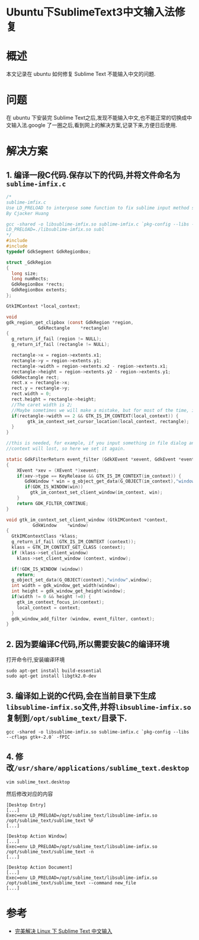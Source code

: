 # Ubuntu下SublimeText3中文输入法修复

# 概述
本文记录在 ubuntu 如何修复 Sublime Text 不能输入中文的问题.

<!-- more -->

# 问题
在 ubuntu 下安装完 Sublime Text之后,发现不能输入中文,也不能正常的切换成中文输入法.google 了一圈之后,看到网上的解决方案,记录下来,方便日后使用.

# 解决方案

## 1. 编译一段C代码.保存以下的代码,并将文件命名为 `sublime-imfix.c`
```C
/*
sublime-imfix.c
Use LD_PRELOAD to interpose some function to fix sublime input method support for linux.
By Cjacker Huang

gcc -shared -o libsublime-imfix.so sublime-imfix.c `pkg-config --libs --cflags gtk+-2.0` -fPIC
LD_PRELOAD=./libsublime-imfix.so subl
*/
#include 
#include 
typedef GdkSegment GdkRegionBox;

struct _GdkRegion
{
  long size;
  long numRects;
  GdkRegionBox *rects;
  GdkRegionBox extents;
};

GtkIMContext *local_context;

void
gdk_region_get_clipbox (const GdkRegion *region,
            GdkRectangle    *rectangle)
{
  g_return_if_fail (region != NULL);
  g_return_if_fail (rectangle != NULL);

  rectangle->x = region->extents.x1;
  rectangle->y = region->extents.y1;
  rectangle->width = region->extents.x2 - region->extents.x1;
  rectangle->height = region->extents.y2 - region->extents.y1;
  GdkRectangle rect;
  rect.x = rectangle->x;
  rect.y = rectangle->y;
  rect.width = 0;
  rect.height = rectangle->height;
  //The caret width is 2;
  //Maybe sometimes we will make a mistake, but for most of the time, it should be the caret.
  if(rectangle->width == 2 && GTK_IS_IM_CONTEXT(local_context)) {
        gtk_im_context_set_cursor_location(local_context, rectangle);
  }
}

//this is needed, for example, if you input something in file dialog and return back the edit area
//context will lost, so here we set it again.

static GdkFilterReturn event_filter (GdkXEvent *xevent, GdkEvent *event, gpointer im_context)
{
    XEvent *xev = (XEvent *)xevent;
    if(xev->type == KeyRelease && GTK_IS_IM_CONTEXT(im_context)) {
       GdkWindow * win = g_object_get_data(G_OBJECT(im_context),"window");
       if(GDK_IS_WINDOW(win))
         gtk_im_context_set_client_window(im_context, win);
    }
    return GDK_FILTER_CONTINUE;
}

void gtk_im_context_set_client_window (GtkIMContext *context,
          GdkWindow    *window)
{
  GtkIMContextClass *klass;
  g_return_if_fail (GTK_IS_IM_CONTEXT (context));
  klass = GTK_IM_CONTEXT_GET_CLASS (context);
  if (klass->set_client_window)
    klass->set_client_window (context, window);

  if(!GDK_IS_WINDOW (window))
    return;
  g_object_set_data(G_OBJECT(context),"window",window);
  int width = gdk_window_get_width(window);
  int height = gdk_window_get_height(window);
  if(width != 0 && height !=0) {
    gtk_im_context_focus_in(context);
    local_context = context;
  }
  gdk_window_add_filter (window, event_filter, context);
}
```


## 2. 因为要编译C代码,所以需要安装C的编译环境
打开命令行,安装编译环境
```shell
sudo apt-get install build-essential
sudo apt-get install libgtk2.0-dev
```

## 3. 编译如上说的C代码,会在当前目录下生成`libsublime-imfix.so`文件,并将`libsublime-imfix.so`复制到`/opt/sublime_text/`目录下.

```shell
gcc -shared -o libsublime-imfix.so sublime-imfix.c `pkg-config --libs --cflags gtk+-2.0` -fPIC
```

## 4. 修改`/usr/share/applications/sublime_text.desktop`

```shell
vim sublime_text.desktop
```


然后修改对应的内容
```shell
[Desktop Entry]
[...]
Exec=env LD_PRELOAD=/opt/sublime_text/libsublime-imfix.so /opt/sublime_text/sublime_text %F
[...]

[Desktop Action Window]
[...]
Exec=env LD_PRELOAD=/opt/sublime_text/libsublime-imfix.so /opt/sublime_text/sublime_text -n
[...]

[Desktop Action Document]
[...]
Exec=env LD_PRELOAD=/opt/sublime_text/libsublime-imfix.so /opt/sublime_text/sublime_text --command new_file
[...]
```


# 参考
* [ 完美解决 Linux 下 Sublime Text 中文输入 ](https://www.sinosky.org/linux-sublime-text-fcitx.html)

